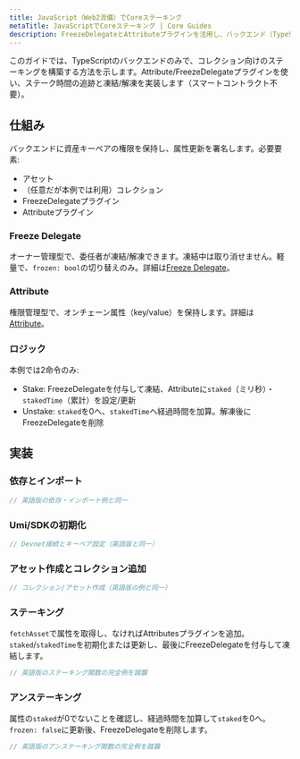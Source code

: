 ```yaml
---
title: JavaScript（Web2流儀）でCoreステーキング
metaTitle: JavaScriptでCoreステーキング | Core Guides
description: FreezeDelegateとAttributeプラグインを活用し、バックエンド（TypeScript）だけでステーキング体験を構築します。
---
```


このガイドでは、TypeScriptのバックエンドのみで、コレクション向けのステーキングを構築する方法を示します。Attribute/FreezeDelegateプラグインを使い、ステーク時間の追跡と凍結/解凍を実装します（スマートコントラクト不要）。

## 仕組み
バックエンドに資産キーペアの権限を保持し、属性更新を署名します。必要要素:
- アセット
- （任意だが本例では利用）コレクション
- FreezeDelegateプラグイン
- Attributeプラグイン

### Freeze Delegate
オーナー管理型で、委任者が凍結/解凍できます。凍結中は取り消せません。軽量で、`frozen: bool`の切り替えのみ。詳細は[Freeze Delegate](/core/plugins/freeze-delegate)。

### Attribute
権限管理型で、オンチェーン属性（key/value）を保持します。詳細は[Attribute](/core/plugins/attribute)。

### ロジック
本例では2命令のみ:
- Stake: FreezeDelegateを付与して凍結、Attributeに`staked`（ミリ秒）・`stakedTime`（累計）を設定/更新
- Unstake: `staked`を0へ、`stakedTime`へ経過時間を加算。解凍後にFreezeDelegateを削除

## 実装

### 依存とインポート
```ts
// 英語版の依存・インポート例と同一
```

### Umi/SDKの初期化
```ts
// Devnet接続とキーペア設定（英語版と同一）
```

### アセット作成とコレクション追加
```ts
// コレクション/アセット作成（英語版の例と同一）
```

### ステーキング
`fetchAsset`で属性を取得し、なければAttributesプラグインを追加。`staked`/`stakedTime`を初期化または更新し、最後にFreezeDelegateを付与して凍結します。

```ts
// 英語版のステーキング関数の完全例を踏襲
```

### アンステーキング
属性の`staked`が0でないことを確認し、経過時間を加算して`staked`を0へ。`frozen: false`に更新後、FreezeDelegateを削除します。

```ts
// 英語版のアンステーキング関数の完全例を踏襲
```

